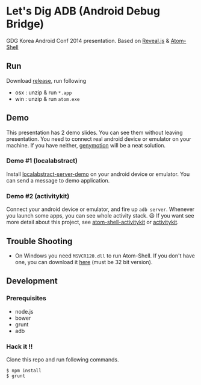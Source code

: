 # Let's Dig ADB (Android Debug Bridge)

GDG Korea Android Conf 2014 presentation.
Based on [Reveal.js](https://github.com/hakimel/reveal.js/) & [Atom-Shell](https://github.com/atom/atom-shell)

## Run

Download [release](https://github.com/chitacan/lets-dig-adb/releases), run following

* osx : unzip & run `*.app`
* win : unzip & run `atom.exe`

## Demo

This presentation has 2 demo slides. You can see them without leaving presentation. You need to connect real android device or emulator on your machine. If you have neither, [genymotion](http://www.genymotion.com/) will be a neat solution.

### Demo #1 (localabstract)

Install [localabstract-server-demo](https://github.com/chitacan/localabstract-server-demo) on your android device or emulator.
You can send a message to demo application.

### Demo #2 (activitykit)

Connect your android device or emulator, and fire up `adb server`.  Whenever you launch some apps, you can see whole activity stack. :smiley:
If you want see more detail about this project, see [atom-shell-activitykit](https://github.com/chitacan/atom-shell-activitykit) or [activitykit](https://github.com/chitacan/activitykit).

## Trouble Shooting

* On Windows you need `MSVCR120.dll` to run Atom-Shell. If you don't have one, you can download it [here](http://www.microsoft.com/ko-KR/download/details.aspx?id=40784) (must be 32 bit version).

## Development

### Prerequisites

* node.js
* bower
* grunt
* adb

### Hack it !!

Clone this repo and run following commands.

```
$ npm install
$ grunt
```
